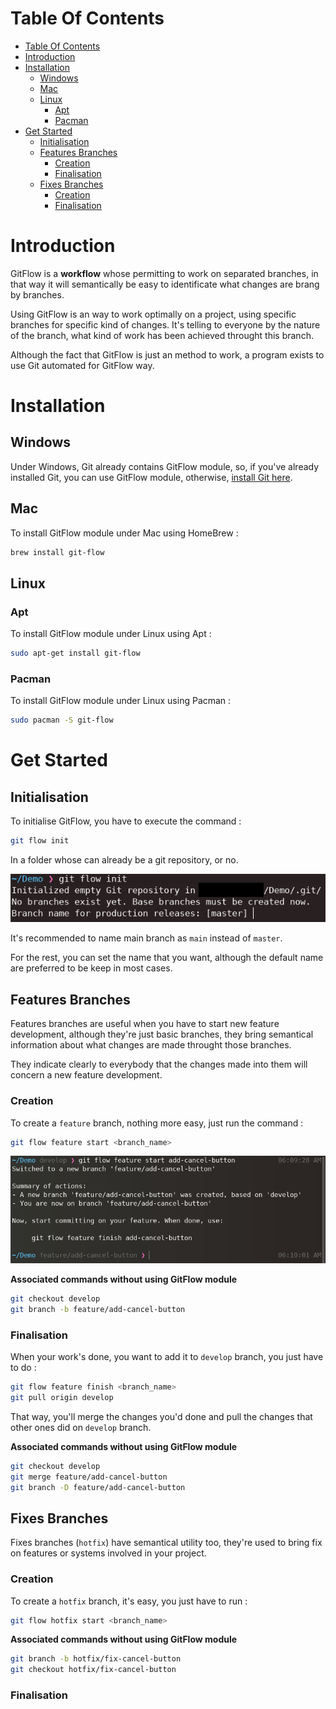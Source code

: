 # Table Of Contents

- [Table Of Contents](#table-of-contents)
- [Introduction](#introduction)
- [Installation](#installation)
  - [Windows](#windows)
  - [Mac](#mac)
  - [Linux](#linux)
    - [Apt](#apt)
    - [Pacman](#pacman)
- [Get Started](#get-started)
  - [Initialisation](#initialisation)
  - [Features Branches](#features-branches)
    - [Creation](#creation)
    - [Finalisation](#finalisation)
  - [Fixes Branches](#fixes-branches)
    - [Creation](#creation-1)
    - [Finalisation](#finalisation-1)

# Introduction

GitFlow is a **workflow** whose permitting to work on separated branches, in that way it will semantically be easy to identificate what changes are brang by branches.

Using GitFlow is an way to work optimally on a project, using specific branches for specific kind of changes.
It's telling to everyone by the nature of the branch, what kind of work has been achieved throught this branch.

Although the fact that GitFlow is just an method to work, a program exists to use Git automated for GitFlow way.

# Installation

## Windows

Under Windows, Git already contains GitFlow module, so, if you've already installed Git, you can use GitFlow module, otherwise, [install Git here](https://git-scm.com/download/win).

## Mac

To install GitFlow module under Mac using HomeBrew :

```sh
brew install git-flow
```

## Linux

### Apt

To install GitFlow module under Linux using Apt :

```sh
sudo apt-get install git-flow
```

### Pacman

To install GitFlow module under Linux using Pacman :

```sh
sudo pacman -S git-flow
```

# Get Started

## Initialisation

To initialise GitFlow, you have to execute the command :

```sh
git flow init
```

In a folder whose can already be a git repository, or no.

![git init](assets/gitflow-init.png)

It's recommended to name main branch as `main` instead of `master`.

For the rest, you can set the name that you want, although the default name are preferred to be keep in most cases.

## Features Branches

Features branches are useful when you have to start new feature development, although they're just basic branches, they bring semantical information about what changes are made throught those branches.

They indicate clearly to everybody that the changes made into them will concern a new feature development.

### Creation

To create a `feature` branch, nothing more easy, just run the command :

```sh
git flow feature start <branch_name>
```

![git feature](assets/gitflow-feature.png)

**Associated commands without using GitFlow module**

```sh
git checkout develop
git branch -b feature/add-cancel-button
```

### Finalisation

When your work's done, you want to add it to `develop` branch, you just have to do :

```sh
git flow feature finish <branch_name>
git pull origin develop
```

That way, you'll merge the changes you'd done and pull the changes that other ones did on `develop` branch.

**Associated commands without using GitFlow module**

```sh
git checkout develop
git merge feature/add-cancel-button
git branch -D feature/add-cancel-button
```

## Fixes Branches

Fixes branches (`hotfix`) have semantical utility too, they're used to bring fix on features or systems involved in your project.

### Creation

To create a `hotfix` branch, it's easy, you just have to run :

```sh
git flow hotfix start <branch_name>
```

**Associated commands without using GitFlow module**

```sh
git branch -b hotfix/fix-cancel-button
git checkout hotfix/fix-cancel-button
```

### Finalisation
